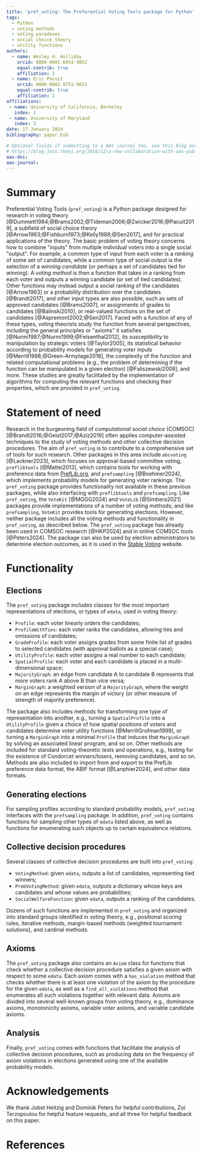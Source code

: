 ```yaml
---
title: 'pref_voting: The Preferential Voting Tools package for Python'
tags:
  - Python
  - voting methods
  - voting paradoxes
  - social choice theory
  - utility functions
authors:
  - name: Wesley H. Holliday
    orcid: 0000-0001-6054-9052
    equal-contrib: true
    affiliation: 1 
  - name: Eric Pacuit
    orcid: 0000-0002-0751-9011
    equal-contrib: true 
    affiliation: 2
affiliations:
 - name: University of California, Berkeley
   index: 1
 - name: University of Maryland
   index: 2
date: 17 January 2024
bibliography: paper.bib

# Optional fields if submitting to a AAS journal too, see this blog post:
# https://blog.joss.theoj.org/2018/12/a-new-collaboration-with-aas-publishing
aas-doi: 
aas-journal: 
---
```


# Summary

Preferential Voting Tools (`pref_voting`) is a Python package designed for research in voting theory [@Dummett1984;@Brams2002;@Tideman2006;@Zwicker2016;@Pacuit2019], a subfield of social choice theory [@Arrow1963;@Fishburn1973;@Kelly1988;@Sen2017], and for practical applications of the theory. The basic problem of voting theory concerns how to combine "inputs" from multiple individual voters into a single social "output". For example, a common type of input from each voter is a *ranking* of some set of candidates, while a common type of social output is the selection of a *winning candidate* (or perhaps a set of candidates tied for winning). A *voting method* is then a function that takes in a ranking from each voter and outputs a winning candidate (or set of tied candidates). Other functions may instead output a social ranking of the candidates [@Arrow1963] or a probability distribution over the candidates [@Brandt2017], and other input types are also possible, such as sets of approved candidates [@Brams2007], or assignments of grades to candidates [@Balinski2010], or real-valued functions on the set of candidates [@Aspremont2002;@Sen2017]. Faced with a function of any of these types, voting theorists study the function from several perspectives, including the general principles or "axioms" it satisfies [@Nurmi1987;@Nurmi1999;@Felsenthal2012],  its susceptibility to manipulation by strategic voters [@Taylor2005], its statistical behavior according to probability models for generating voter inputs [@Merrill1988;@Green-Armytage2016], the complexity of the function and related computational problems (e.g., the problem of determining if the function can be manipulated in a given election) [@Faliszewski2009], and more. These studies are greatly facilitated by the implementation of algorithms for computing the relevant functions and checking their properties, which are provided in `pref_voting`.

# Statement of need

Research in the burgeoning field of *computational social choice* (COMSOC) [@Brandt2016;@Geist2017;@Aziz2019] often applies computer-assisted techniques to the study of voting methods and other collective decision procedures. The aim of `pref_voting` is to contribute to a comprehensive set of tools for such research. Other packages in this area include `abcvoting` [@Lackner2023], which focuses on approval-based committee voting,  `preflibtools` [@Mattei2013], which contains tools for working with preference data from [PrefLib.org](https://PrefLib.org), and `prefsampling` [@Boehmer2024], which implements probability models for generating voter rankings. The `pref_voting` package provides functionality not available in these previous packages, while also interfacing with `preflibtools` and `prefsampling`. Like `pref_voting`, the `VoteKit` [@MGGG2024] and `VoteLib` [@Simbera2021] packages provide implementations of a number of voting methods; and like `prefsampling`, `VoteKit` provides tools for generating elections. However, neither package includes all the voting methods and functionality in `pref_voting`, as described below. The `pref_voting` package has already been used in COMSOC research [@HKP2024] and in online COMSOC tools [@Peters2024]. The package can also be used by election administrators to determine election outcomes, as it is used in the [Stable Voting](https://stablevoting.org) website.

# Functionality

## Elections

The `pref_voting` package includes classes for the most important representations of elections, or types of `edata`, used in voting theory: 

 - `Profile`: each voter linearly orders the candidates; 
 - `ProfileWithTies`: each voter ranks the candidates, allowing ties and omissions of candidates;
 - `GradeProfile`: each voter assigns grades from some finite list of grades to selected candidates (with approval ballots as a special case); 
 - `UtilityProfile`: each voter assigns a real number to each candidate; 
 - `SpatialProfile`: each voter and each candidate is placed in a multi-dimensional space;
 - `MajorityGraph`: an edge from candidate A to candidate B represents that more voters rank A above B than vice versa;
 - `MarginGraph`: a weighted version of a `MajorityGraph`, where the weight on an edge represents the margin of victory (or other measure of strength of majority preference). 

The package also includes methods for transforming one type of representation into another, e.g., turning a `SpatialProfile` into a `UtilityProfile` given a choice of how spatial positions of voters and candidates determine voter utility functions [@MerrillGrofman1999], or turning a `MarginGraph` into a minimal `Profile` that induces that `MarginGraph` by solving an associated linear program, and so on. Other methods are included for standard voting-theoretic tests and operations, e.g., testing for the existence of Condorcet winners/losers, removing candidates, and so on. Methods are also included to import from and export to the PrefLib preference data format, the ABIF format [@Lanphier2024], and other data formats.

## Generating elections

For sampling profiles according to standard probability models, `pref_voting` interfaces with the `prefsampling` package. In addition, `pref_voting` contains functions for sampling other types of `edata` listed above, as well as functions for enumerating such objects up to certain equivalence relations.

## Collective decision procedures

Several classes of collective decision procedures are built into `pref_voting`:

- `VotingMethod`: given `edata`, outputs a list of candidates, representing tied winners;
- `ProbVotingMethod`: given `edata`, outputs a dictionary whose keys are candidates and whose values are probabilities;
- `SocialWelfareFunction`: given `edata`, outputs a ranking of the candidates.

Dozens of such functions are implemented in `pref_voting` and organized into standard groups identified in voting theory, e.g., positional scoring rules, iterative methods, margin-based methods (weighted tournament solutions), and cardinal methods.

## Axioms

The `pref_voting` package also contains an `Axiom` class for functions that check whether a collective decision procedure satisfies a given axiom with respect to some `edata`. Each axiom comes with a `has_violation` method that checks whether there is at least one violation of the axiom by the procedure for the given `edata`, as well as a `find_all_violations` method that enumerates all such violations together with relevant data. Axioms are divided into several well-known groups from voting theory, e.g., dominance axioms, monotonicity axioms, variable voter axioms, and variable candidate axioms.

## Analysis

Finally, `pref_voting` comes with functions that facilitate the analysis of collective decision procedures, such as producing data on the frequency of axiom violations in elections generated using one of the available probability models.


# Acknowledgements

We thank Jobst Heitzig and Dominik Peters for helpful contributions, Zoi Terzopoulou for helpful feature requests, and all three for helpful feedback on this paper.

# References
